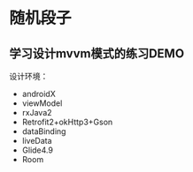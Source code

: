 # 随机段子
## 学习设计mvvm模式的练习DEMO

设计环境：
* androidX
* viewModel
* rxJava2
* Retrofit2+okHttp3+Gson
* dataBinding
* liveData
* Glide4.9
* Room
